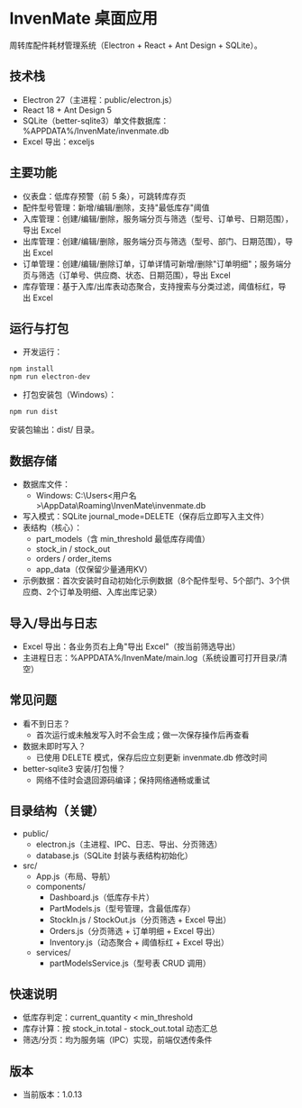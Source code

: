 # InvenMate 桌面应用

周转库配件耗材管理系统（Electron + React + Ant Design + SQLite）。

## 技术栈
- Electron 27（主进程：public/electron.js）
- React 18 + Ant Design 5
- SQLite（better-sqlite3）单文件数据库：%APPDATA%/InvenMate/invenmate.db
- Excel 导出：exceljs

## 主要功能
- 仪表盘：低库存预警（前 5 条），可跳转库存页
- 配件型号管理：新增/编辑/删除，支持"最低库存"阈值
- 入库管理：创建/编辑/删除，服务端分页与筛选（型号、订单号、日期范围），导出 Excel
- 出库管理：创建/编辑/删除，服务端分页与筛选（型号、部门、日期范围），导出 Excel
- 订单管理：创建/编辑/删除订单，订单详情可新增/删除"订单明细"；服务端分页与筛选（订单号、供应商、状态、日期范围），导出 Excel
- 库存管理：基于入库/出库表动态聚合，支持搜索与分类过滤，阈值标红，导出 Excel

## 运行与打包
- 开发运行：
```
npm install
npm run electron-dev
```
- 打包安装包（Windows）：
```
npm run dist
```
安装包输出：dist/ 目录。

## 数据存储
- 数据库文件：
  - Windows: C:\Users\<用户名>\AppData\Roaming\InvenMate\invenmate.db
- 写入模式：SQLite journal_mode=DELETE（保存后立即写入主文件）
- 表结构（核心）：
  - part_models（含 min_threshold 最低库存阈值）
  - stock_in / stock_out
  - orders / order_items
  - app_data（仅保留少量通用KV）
- 示例数据：首次安装时自动初始化示例数据（8个配件型号、5个部门、3个供应商、2个订单及明细、入库出库记录）

## 导入/导出与日志
- Excel 导出：各业务页右上角"导出 Excel"（按当前筛选导出）
- 主进程日志：%APPDATA%/InvenMate/main.log（系统设置可打开目录/清空）

## 常见问题
- 看不到日志？
  - 首次运行或未触发写入时不会生成；做一次保存操作后再查看
- 数据未即时写入？
  - 已使用 DELETE 模式，保存后应立刻更新 invenmate.db 修改时间
- better-sqlite3 安装/打包慢？
  - 网络不佳时会退回源码编译；保持网络通畅或重试

## 目录结构（关键）
- public/
  - electron.js（主进程、IPC、日志、导出、分页筛选）
  - database.js（SQLite 封装与表结构初始化）
- src/
  - App.js（布局、导航）
  - components/
    - Dashboard.js（低库存卡片）
    - PartModels.js（型号管理，含最低库存）
    - StockIn.js / StockOut.js（分页筛选 + Excel 导出）
    - Orders.js（分页筛选 + 订单明细 + Excel 导出）
    - Inventory.js（动态聚合 + 阈值标红 + Excel 导出）
  - services/
    - partModelsService.js（型号表 CRUD 调用）

## 快速说明
- 低库存判定：current_quantity < min_threshold
- 库存计算：按 stock_in.total - stock_out.total 动态汇总
- 筛选/分页：均为服务端（IPC）实现，前端仅透传条件

## 版本
- 当前版本：1.0.13 